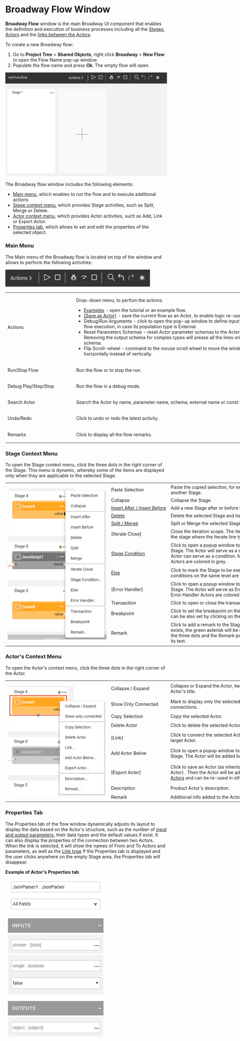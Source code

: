 # Broadway Flow Window

**Broadway Flow** window is the main Broadway UI component that enables the definition and execution of business processes  including all the [Stages](/articles/99_Broadway/18_broadway_flow_window.md), [Actors](/articles/99_Broadway/03_broadway_actor.md) and the [links between the Actors](<!--Link to 21-Links-->). 

To create a new Broadway flow:
1. Go to **Project Tree** > **Shared Objects**, right click **Broadway** > **New Flow** to open the Flow Name pop-up window.
2. Populate the flow name and press **Ok**. The empty flow will open.

![image](/articles/99_Broadway/images/99_18_01_main_flow_area.PNG)

The Broadway flow window includes the following elements:

- [Main menu](/articles/99_Broadway/18_broadway_flow_window.md#main-menu), which enables to run the flow and to execute additional actions
- [Stage context menu](/articles/99_Broadway/18_broadway_flow_window.md#stage-context-menu), which provides Stage activities, such as Split, Merge or Delete.
- [Actor context menu](/articles/99_Broadway/18_broadway_flow_window.md#actor-context-menu), which provides Actor activities, such as Add, Link or Export Actor. 
- [Properties tab](/articles/99_Broadway/18_broadway_flow_window.md#properties-tab), which allows to set and edit the properties of the selected object. 

### Main Menu

The Main menu of the Broadway flow is located on top of the window and allows to perform the following activities:

![image](/articles/99_Broadway/images/99_18_01_main_menu.PNG)

<table style="width: 900px;">
<tbody>
<tr>
<td width="170pxl">Actions</td>
<td width="630pxl">
<p>Drop-down menu, to perfom the actions:</p>
<ul>
<li><a href="/articles/99_Broadway/17_tutorial_and_flow_examples.md">Examples</a> - open the tutorial or an example flow.</li>
<li><a href="/articles/99_Broadway/23_xxxx.md">[Save as Actor]</a> - save the current flow as an Actor, to enable logic re-use.</li>
<li>Debug/Run Arguments - click to open the pop-up window to define input arguments for the flow execution, in case its population type is External.</li>
<li>Reset Parameters Schemas - reset Actor parameter schemas to the Actor original state. Removing the output schema for complex types will arease all the lines originating from the schema.</li>
<li>Flip Scroll-wheel - command to the mouse scroll wheel to move the window scroll bar horizontally instead of vertically.</li>
</ul>
</td>
</tr>
<tr>
<td width="200">Run/Stop Flow</td>
<td style="width: 465px;">
<p>Run the flow or to stop the run.</p>
</td>
</tr>
<tr>
<td width="200">Debug Play/Step/Stop</td>
<td style="width: 465px;">
<p>Run the flow in a debug mode.</p>
</td>
</tr>
<tr>
<td width="200">Search Actor</td>
<td style="width: 465px;">
<p>Search the Actor by name, parameter name, schema, external name or const value.</p>
</td>
</tr>
<tr>
<td width="200">Undo/Redo</td>
<td style="width: 465px;">
<p>Click to undo or redo the latest activity.</p>
</td>
</tr>
<tr>
<td width="200">Remarks</td>
<td style="width: 465px;">
<p>Click to display all the flow remarks.</p>
</td>
</tr>
</tbody>
</table>

### Stage Context Menu

To open the Stage context menu, click the three dots in the right corner of the Stage. This menu is dynamic, whereby some of the items are displayed only when they are applicable to the selected Stage. 

<table style="width: 900px;">
<tbody>
<tr>
<td rowspan="12" width="400pxl">
<p><img src="/articles/99_Broadway/images/99_18_02_stage_menu.png" alt="Stage context menu" /></td>
<td width="80pxl">Paste Selection</td>
<td width="420pxl">Paste the copied selection, for example an Actor from another Stage.</td>
</tr>
<tr>
<td width="200">Collapse</td>
<td style="width: 465px;">Collapse the Stage.</td>
</tr>
<tr>
<td width="200"><a href="/articles/99_Broadway/19_broadway_flow_stages.md#how-do-i-add-or-delete-a-stage "> Insert After / Insert Before</a></td>
<td style="width: 465px;">Add a new Stage after or before the selected one.</td>
</tr>
<tr>
<td width="200"><a href="/articles/99_Broadway/19_broadway_flow_stages.md#how-do-i-add-or-delete-a-stage "> Delete</a></td>
<td style="width: 465px;">Delete the selected Stage and its dependent branch.</td>
</tr>
<tr>
<td width="200"><a href="/articles/99_Broadway/19_broadway_flow_stages.md#how-do-i-split-or-merge-the-stages"> Split / Merge</a></td>
<td style="width: 465px;">Split or Merge the selected Stage.</td>
</tr>
<tr>
<td width="200">[Iterate Close]</td>
<td style="width: 465px;">Close the iteration scope.&nbsp;The iteration scope starts at the stage where the Iterate line type originates from.</td>
</tr>
<tr>
<td width="200"><a href="/articles/99_Broadway/19_broadway_flow_stages">Stage Condition</a></td>
<td style="width: 465px;">Click to open a popup window to select an Actor to the Stage. The Actor will serve as a stage condition. Any Actor can serve as a condition. Note that Stage condition Actors are colored in grey.</td>
</tr>
<tr>
<td width="200"><a href="/articles/99_Broadway/19_broadway_flow_stages">Else</a></td>
<td style="width: 465px;">Click to mark the Stage to be executed if none of the conditions on the same level are true.</td>
</tr>
<tr>
<td width="200">[Error Handler]</td>
<td style="width: 465px;">Click to open a popup window to select an Actor to the Stage. The Actor will serve as Error Handler. Note that Error Handler Actors are colored in red.</td>
</tr>
<tr>
<td width="200">Transaction</td>
<td style="width: 465px;">Click to open or close the transaction.</td>
</tr>
<tr>
<td width="200">Breakpoint</td>
<td style="width: 465px;">Click to set the breakpoint on the Stage. The breakpoint can be also set by clicking on the left of the Stage title.</td>
</tr>
<tr>
<td width="200">Remark</td>
<td style="width: 465px;">Click to add a remark to the Stage. If the remark already exists, the green asterisk will be displayed on the left of the three dots and the Remark pop-up will be open with its text.&nbsp;</td>
</tr>
</tbody>
</table>

### Actor's Context Menu

To open the Actor's context menu, click the three dots in the right corner of the Actor. 

<table style="width: 900px;">
<tbody>
<tr>
<td rowspan="9" width="400pxl">
<p><img src="/articles/99_Broadway/images/99_18_03_actor_menu.png" alt="Actor's context menu" /></p></td>
<td width="80pxl">Collapse / Expand</td>
<td width="420pxl">Collapse or Expand the Actor, keeping visible only the Actor's title.</td>
</tr>
<tr>
<td width="200">Show Only Connected</td>
<td style="width: 465px;">Mark to display only the selected Actor with its connections.</td>
</tr>
<tr>
<td width="200">Copy Selection</td>
<td style="width: 465px;">Copy the selected Actor.</td>
</tr>
<tr>
<td width="200">Delete Actor</td>
<td style="width: 465px;">Click to delete the selected Actor.&nbsp;</td>
</tr>
<tr>
<td width="200">[Link]</td>
<td style="width: 465px;">Click to connect the selected Actor with the required target Actor.&nbsp;&nbsp;</td>
</tr>
<tr>
<td width="200">Add Actor Below</td>
<td style="width: 465px;">Click to open a popup window to select an Actor to the Stage. The Actor will be added below the selected Actor.</td>
</tr>
<tr>
<td width="200">[Export Actor]</td>
<td style="width: 465px;">Click to save an Actor (as inheritance of the selected Actor).&nbsp; Then the Actor will be added to the list of <a href="/articles/99_Broadway/04_built_in_actor_types.md">built-in Actors</a> and can be re-used in other flows.</td>
</tr>
<tr>
<td width="200">Description</td>
<td style="width: 465px;">Product Actor's description.</td>
</tr>
<tr>
<td width="200">Remark</td>
<td style="width: 465px;">Additional info added to the Actor instance.&nbsp;</td>
</tr>
</tbody>
</table>

### Properties Tab

The Properties tab of the flow window dynamically adjusts its layout to display the data based on the Actor's structure, such as the number of [input and output parameters](/articles/99_Broadway/03_broadway_actor.md#data-input-parameters), their data types and the default values if exist. It can also display the properties of the connection between two Actors. When the link is selected, it will show the names of From and To Actors and parameters, as well as the [Link type](<!--Link to 21-Links-->)
If the Properties tab is displayed and the user clicks anywhere on the empty Stage area, the Properties tab will disappear. 

**Example of Actor's Properties tab**

![image](/articles/99_Broadway/images/99_18_04_properties.PNG)
